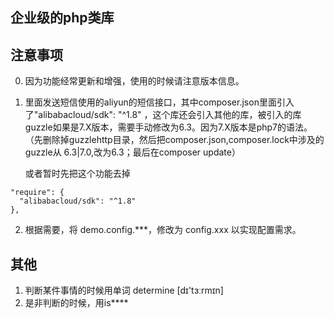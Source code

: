 企业级的php类库
--

## 注意事项

0. 因为功能经常更新和增强，使用的时候请注意版本信息。

1. 里面发送短信使用的aliyun的短信接口，其中composer.json里面引入了"alibabacloud/sdk": "^1.8"
   ，这个库还会引入其他的库，被引入的库guzzle如果是7.X版本，需要手动修改为6.3。因为7.X版本是php7的语法。
   （先删除掉guzzlehttp目录，然后把composer.json,composer.lock中涉及的guzzle从 6.3|7.0,改为6.3；最后在composer update）

   或者暂时先把这个功能去掉

```shell
"require": {
  "alibabacloud/sdk": "^1.8"
},
```
2. 根据需要，将 demo.config.***，修改为 config.xxx 以实现配置需求。

## 其他
1. 判断某件事情的时候用单词 determine [dɪ'tɜːrmɪn]
2. 是非判断的时候，用is****

